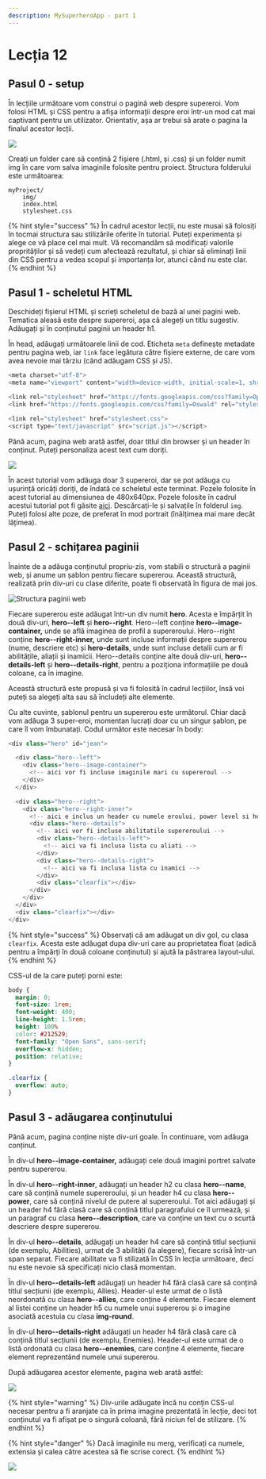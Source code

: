 ```yaml
---
description: MySuperheroApp - part 1
---
```


# Lecția 12

## Pasul 0 - setup

În lecțiile următoare vom construi o pagină web despre supereroi. Vom folosi HTML și CSS pentru a afișa informații despre eroi într-un mod cat mai captivant pentru un utilizator. Orientativ, așa ar trebui să arate o pagina la finalul acestor lecții.

![](../.gitbook/assets/screenshot-2020-03-15-at-19.24.07.png)

Creați un folder care să conțină 2 fișiere \(.html, și .css\) și un folder numit img în care vom salva imaginile folosite pentru proiect. Structura folderului este următoarea:

```text
myProject/
    img/
    index.html
    stylesheet.css
```

{% hint style="success" %}
În cadrul acestor lecții, nu este musai să folosiți în tocmai structura sau stilizările oferite în tutorial. Puteți experimenta și alege ce vă place cel mai mult. Vă recomandăm să modificați valorile proprităților și să vedeți cum afectează rezultatul, și chiar să eliminați linii din CSS pentru a vedea scopul și importanța lor, atunci când nu este clar.
{% endhint %}

## Pasul 1 - scheletul HTML

Deschideți fișierul HTML și scrieți scheletul de bază al unei pagini web. Tematica aleasă este despre supereroi, așa că alegeți un titlu sugestiv. Adăugați și în conținutul paginii un header h1.

În head, adăugați următoarele linii de cod. Eticheta `meta` definește metadate pentru pagina web, iar `link` face legătura către fișiere externe, de care vom avea nevoie mai târziu \(când adăugam CSS și JS\).

```javascript
<meta charset="utf-8">
<meta name="viewport" content="width=device-width, initial-scale=1, shrink-to-fit=no, minimum-scale=1">

<link rel="stylesheet" href="https://fonts.googleapis.com/css?family=Open+Sans:300,400,600,700&lang=en">
<link href="https://fonts.googleapis.com/css?family=Oswald" rel="stylesheet">

<link rel="stylesheet" href="stylesheet.css">
<script type="text/javascript" src="script.js"></script>
```

Până acum, pagina web arată astfel, doar titlul din browser și un header în conținut. Puteți personaliza acest text cum doriți.

![](../.gitbook/assets/screenshot-2020-03-16-at-21.12.02.png)

În acest tutorial vom adăuga doar 3 supereroi, dar se pot adăuga cu ușurință oricâți doriți, de îndată ce scheletul este terminat. Pozele folosite în acest tutorial au dimensiunea de 480x640px. Pozele folosite în cadrul acestui tutorial pot fi găsite [aici](https://drive.google.com/drive/folders/13HaFjMi-kIylGltjB2j5AMx_NFPgoP2R?usp=sharing). Descărcați-le și salvațile în folderul `img`. Puteți folosi alte poze, de preferat în mod portrait \(înălțimea mai mare decât lățimea\).

## Pasul 2 - schițarea paginii

Înainte de a adăuga conținutul propriu-zis, vom stabili o structură a paginii web, și anume un șablon pentru fiecare supererou. Această structură, realizată prin div-uri cu clase diferite, poate fi observată în figura de mai jos.

![Structura paginii web](../.gitbook/assets/group-6.png)

Fiecare supererou este adăugat într-un div numit **hero**. Acesta e împărțit în două div-uri, **hero--left** și **hero--right**. Hero--left conține **hero--image-container,** unde se află imaginea de profil a supereroului. Hero--right conține **hero--right-inner,** unde sunt incluse informații despre supererou \(nume, descriere etc\) și **hero-details**, unde sunt incluse detalii cum ar fi abilitățile, aliații și inamicii. Hero--details conține alte două div-uri, **hero--details-left** și **hero--details-right**, pentru a poziționa informațiile pe două coloane, ca în imagine.

Această structură este propusă și va fi folosită în cadrul lecțiilor, însă voi puteți sa alegeți alta sau să încludeți alte elemente.

Cu alte cuvinte, șablonul pentru un supererou este următorul. Chiar dacă vom adăuga 3 super-eroi, momentan lucrați doar cu un singur șablon, pe care îl vom îmbunatați. Codul următor este necesar în body:

```javascript
<div class="hero" id="jean">

  <div class="hero--left">
    <div class="hero--image-container">
      <!-- aici vor fi incluse imaginile mari cu supereroul -->
    </div>
  </div>

  <div class="hero--right">
    <div class="hero--right-inner">
      <!-- aici e inclus un header cu numele eroului, power level si hero description -->
      <div class="hero--details">
        <!-- aici vor fi incluse abilitatile supereroului -->
        <div class="hero--details-left">
          <!-- aici va fi inclusa lista cu aliati -->
        </div>
        <div class="hero--details-right">
          <!-- aici va fi inclusa lista cu inamici -->
        </div>
        <div class="clearfix"></div>
      </div>
    </div>
  </div>
  <div class="clearfix"></div>
</div>
```

{% hint style="success" %}
Observați că am adăugat un div gol, cu clasa `clearfix`. Acesta este adăugat dupa div-uri care au proprietatea float \(adică pentru a împărți în două coloane conținutul\) și ajută la păstrarea layout-ului.
{% endhint %}

CSS-ul de la care puteți porni este:

```css
body {
  margin: 0;
  font-size: 1rem;
  font-weight: 400;
  line-height: 1.5rem;
  height: 100%
  color: #212529;
  font-family: "Open Sans", sans-serif;
  overflow-x: hidden;
  position: relative;
}

.clearfix {
  overflow: auto;
}
```

## Pasul 3 - adăugarea conținutului

Până acum, pagina conține niște div-uri goale. În continuare, vom adăuga conținut.

În div-ul **hero--image-container,** adăugați cele două imagini portret salvate pentru supererou.

În div-ul **hero--right-inner**, adăugați un header h2 cu clasa **hero--name**, care să conțină numele supereroului, și un header h4 cu clasa **hero--power**, care să conțină nivelul de putere al supereroului. Tot aici adăugați și un header h4 fără clasă care să conțină titlul paragrafului ce îl urmează, și un paragraf cu clasa **hero--description**, care va conține un text cu o scurtă descriere despre supererou.

În div-ul **hero--details**, adăugați un header h4 care să conțină titlul secțiunii \(de exemplu, Abilities\), urmat de 3 abilități \(la alegere\), fiecare scrisă într-un span separat. Fiecare abilitate va fi stilizată în CSS în lecția următoare, deci nu este nevoie să specificați nicio clasă momentan.

În div-ul **hero--details-left** adăugați un header h4 fără clasă care să conțină  titlul secțiunii \(de exemplu, Allies\).  Header-ul este urmat de o listă neordonată cu clasa **hero--allies**, care conține 4 elemente. Fiecare element al listei conține un header h5 cu numele unui supererou și o imagine asociată acestuia cu clasa **img-round**.

În div-ul **hero--details-right** adăugați un header h4 fără clasă care că conțină titlul secțiunii \(de exemplu, Enemies\). Header-ul este urmat de o listă ordonată cu clasa **hero--enemies**, care conține 4 elemente, fiecare element reprezentând numele unui supererou.

După adăugarea acestor elemente, pagina web arată astfel:

![](../.gitbook/assets/screencapture-file-users-poppy-desktop-myproject-index-html-2020-03-16-22_26_24.png)

{% hint style="warning" %}
Div-urile adăugate încă nu conțin CSS-ul necesar pentru a fi aranjate ca în prima imagine prezentată în lecție, deci tot conținutul va fi afișat pe o singură coloană, fără niciun fel de stilizare.
{% endhint %}

{% hint style="danger" %}
Dacă imaginile nu merg, verificați ca numele, extensia și calea către acestea să fie scrise corect.
{% endhint %}

![](../.gitbook/assets/logos-02.svg)

